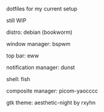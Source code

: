 dotfiles for my current setup

still WIP

distro: debian (bookworm)

window manager: bspwm

top bar: eww

notification manager: dunst

shell: fish

composite manager: picom-yaocccc

gtk theme: aesthetic-night by rxyhn
